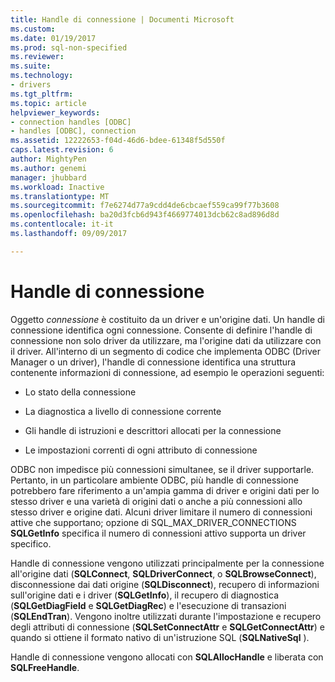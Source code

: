 ```yaml
---
title: Handle di connessione | Documenti Microsoft
ms.custom: 
ms.date: 01/19/2017
ms.prod: sql-non-specified
ms.reviewer: 
ms.suite: 
ms.technology:
- drivers
ms.tgt_pltfrm: 
ms.topic: article
helpviewer_keywords:
- connection handles [ODBC]
- handles [ODBC], connection
ms.assetid: 12222653-f04d-46d6-bdee-61348f5d550f
caps.latest.revision: 6
author: MightyPen
ms.author: genemi
manager: jhubbard
ms.workload: Inactive
ms.translationtype: MT
ms.sourcegitcommit: f7e6274d77a9cdd4de6cbcaef559ca99f77b3608
ms.openlocfilehash: ba20d3fcb6d943f4669774013dcb62c8ad896d8d
ms.contentlocale: it-it
ms.lasthandoff: 09/09/2017

---
```

# <a name="connection-handles"></a>Handle di connessione
Oggetto *connessione* è costituito da un driver e un'origine dati. Un handle di connessione identifica ogni connessione. Consente di definire l'handle di connessione non solo driver da utilizzare, ma l'origine dati da utilizzare con il driver. All'interno di un segmento di codice che implementa ODBC (Driver Manager o un driver), l'handle di connessione identifica una struttura contenente informazioni di connessione, ad esempio le operazioni seguenti:  
  
-   Lo stato della connessione  
  
-   La diagnostica a livello di connessione corrente  
  
-   Gli handle di istruzioni e descrittori allocati per la connessione  
  
-   Le impostazioni correnti di ogni attributo di connessione  
  
 ODBC non impedisce più connessioni simultanee, se il driver supportarle. Pertanto, in un particolare ambiente ODBC, più handle di connessione potrebbero fare riferimento a un'ampia gamma di driver e origini dati per lo stesso driver e una varietà di origini dati o anche a più connessioni allo stesso driver e origine dati. Alcuni driver limitare il numero di connessioni attive che supportano; opzione di SQL_MAX_DRIVER_CONNECTIONS **SQLGetInfo** specifica il numero di connessioni attivo supporta un driver specifico.  
  
 Handle di connessione vengono utilizzati principalmente per la connessione all'origine dati (**SQLConnect**, **SQLDriverConnect**, o **SQLBrowseConnect**), disconnessione dai dati origine (**SQLDisconnect**), recupero di informazioni sull'origine dati e i driver (**SQLGetInfo**), il recupero di diagnostica (**SQLGetDiagField** e **SQLGetDiagRec**) e l'esecuzione di transazioni (**SQLEndTran**). Vengono inoltre utilizzati durante l'impostazione e recupero degli attributi di connessione (**SQLSetConnectAttr** e **SQLGetConnectAttr**) e quando si ottiene il formato nativo di un'istruzione SQL (**SQLNativeSql** ).  
  
 Handle di connessione vengono allocati con **SQLAllocHandle** e liberata con **SQLFreeHandle**.

